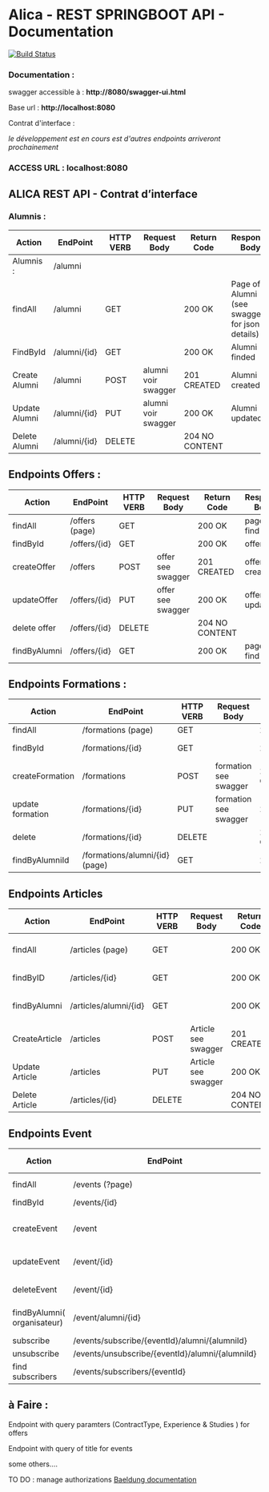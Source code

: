 # Alica - REST SPRINGBOOT API  - Documentation

[![Build Status](https://codefirst.iut.uca.fr/api/badges/SportsSpot/SportsSpot/status.svg)](https://codefirst.iut.uca.fr/SportsSpot/SportsSpot)

### Documentation : 
swagger accessible à :
**http://8080/swagger-ui.html**

Base url : **http://localhost:8080**

Contrat d'interface : 

*le développement est en cours est d'autres endpoints arriveront prochainement*




### ACCESS URL : localhost:8080


## ALICA REST API - Contrat d’interface

### Alumnis :

| Action | EndPoint | HTTP VERB | Request Body | Return Code | Response Body |
| --- | --- | --- | --- | --- | --- |
| Alumnis :  | /alumni |  |  |  |  |
| findAll | /alumni | GET |  | 200 OK  | Page of Alumni (see swagger for json details) |
| FindById | /alumni/{id} | GET |  | 200 OK  | Alumni finded |
| Create Alumni | /alumni | POST | alumni voir swagger | 201 CREATED | Alumni created |
| Update Alumni | /alumni/{id} | PUT | alumni voir swagger | 200 OK  | Alumni updated |
| Delete Alumni | /alumni/{id} | DELETE |  | 204 NO CONTENT |  |


## Endpoints Offers : 

| Action         | EndPoint           | HTTP VERB | Request Body       | Return Code      | Response Body          |
|----------------|--------------------|-----------|--------------------|------------------|------------------------|
| findAll        | /offers (page)     | GET       |                    | 200 OK           | page of find           |
| findById       | /offers/{id}       | GET       |                    | 200 OK           | offer find             |
| createOffer    | /offers            | POST      | offer see swagger  | 201 CREATED      | offer created          |
| updateOffer    | /offers/{id}       | PUT       | offer see swagger  | 200 OK           | offer updated          |
| delete offer   | /offers/{id}       | DELETE    |                    | 204 NO CONTENT   |                        |
| findByAlumni   | /offers/{id}       | GET       |                    | 200 OK           | page of find           |


## Endpoints Formations : 

| Action | EndPoint | HTTP VERB | Request Body | Return Code | Response Body |
| --- | --- | --- | --- | --- | --- |
| findAll | /formations (page) | GET |  | 200 OK  | Page find |
| findById | /formations/{id} | GET |  | 200 OK  | Formation find |
| createFormation | /formations | POST | formation see swagger | 201 CREATED | formation created |
| update formation | /formations/{id} | PUT | formation see swagger | 200 OK  | formation updated |
| delete | /formations/{id} | DELETE |  | 204 NO COTENT |  |
| findByAlumniId | /formations/alumni/{id} (page) | GET |  | 200 OK  | page of find |


## Endpoints Articles 

| Action | EndPoint | HTTP VERB | Request Body | Return Code | Response Body |
| --- | --- | --- | --- | --- | --- |
| findAll | /articles (page) | GET |  | 200 OK  | page Articles find |
| findByID | /articles/{id} | GET |  | 200 OK  | article find |
| findByAlumni | /articles/alumni/{id} | GET |  | 200 OK  | Page of articles find |
| CreateArticle | /articles | POST | Article see swagger | 201 CREATED | Article created |
| Update Article | /articles | PUT | Article see swagger | 200 OK  | Article updated |
| Delete Article | /articles/{id} | DELETE |  | 204 NO CONTENT |  |

## Endpoints Event 

| Action | EndPoint | HTTP VERB | Request Body | Return Code | Response Body |
| --- | --- | --- | --- | --- | --- |
| findAll | /events (?page) | GET |  | 200 OK  | page of Events |
| findById | /events/{id} | GET |  | 200 OK  | event find |
|  |  |  |  |  |  |
| createEvent | /event | POST | event see swagger | 201 CREATED | event created |
| updateEvent | /event/{id} | PUT | event see swagger | 200 OK  | event updated |
| deleteEvent | /event/{id} | DELETE |  | 204 NO CONTENT |  |
| findByAlumni( organisateur)  | /event/alumni/{id} | GET |  | 200 OK  | page of events find |
| subscribe | /events/subscribe/{eventId}/alumni/{alumniId} | GET |  | 200 OK |  |
| unsubscribe | /events/unsubscribe/{eventId}/alumni/{alumniId} | GET |  | 200 OK |  |
| find subscribers | /events/subscribers/{eventId} | GET |  | 200 OK  | List of Alumnis |
## à Faire :

Endpoint with query paramters (ContractType, Experience & Studies ) for offers

Endpoint with query of title for events

some others....

TO DO : manage authorizations 
[Baeldung documentation](https://www.baeldung.com/role-and-privilege-for-spring-security-registration)

